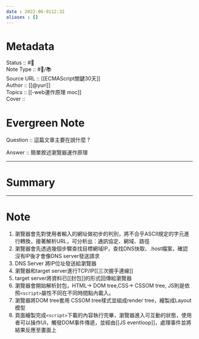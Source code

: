 ```yaml
---
date : 2022-06-0112:32
aliases : []
---
```

# Metadata
Status :: #🌱 <br>
Note Type :: #📨/📚️ <br>
Source URL :: [[ECMAScript關鍵30天]] <br>
Author :: [[@yuri]] <br>
Topics :: [[-web運作原理 moc]]<br>
Cover ::

# Evergreen Note

Question :: 這篇文章主要在說什麼 ?

Answer :: 簡單敘述瀏覽器運作原理

---

# Summary 

---

# Note
1. 瀏覽器會先對使用者輸入的網址做初步的判別，將不合乎ASCII規定的字元進行轉換，接著解析URL，可分析出：通訊協定、網域、路徑
2. 瀏覽器會先透過幾個步驟查找目標網域IP，查找DNS快取、.host檔案，確認沒有IP後才會像DNS server發送請求
3. DNS Server 將IP位址發送給瀏覽器
5. 瀏覽器和target server進行TCP/IP[[三次握手連線]]
7. target server將資料已[[封包]]的形式回傳給瀏覽器
8. 瀏覽器會開始解析封包，HTML-> DOM tree,CSS-> CSSOM tree, JS則是依照`<script>`屬性不同在不同時間點內載入。
9. 瀏覽器將DOM tree套用 CSSOM tree樣式並組成render tree，繪製成Layout模型
10. 頁面繪製完成`<script>`下載的內容執行完畢，瀏覽器進入可互動的狀態，使用者可以操作UI，觸發DOM事件傳遞，並經由[[JS eventloop]]，處理事件並將結果反應至畫面上